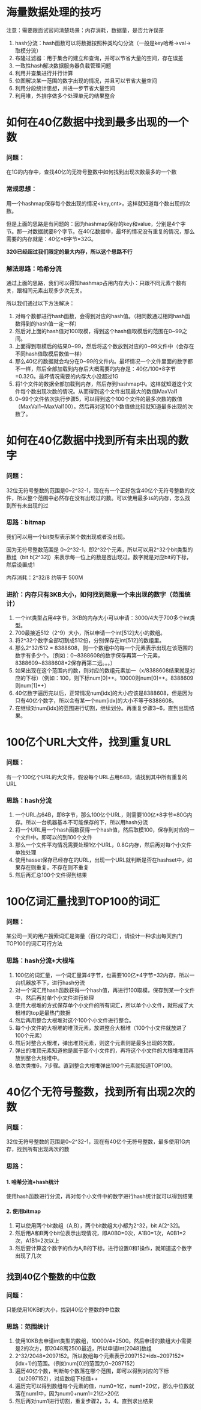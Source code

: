 # 海量数据处理的技巧

注意：需要跟面试官问清楚场景：内存消耗，数据量，是否允许误差

1. hash分流：hash函数可以将数据按照种类均匀分流（一般是key哈希->val->取模分流）
2. 布隆过滤器：用于集合的建立和查询，并可以节省大量的空间，存在误差
3. 一致性hash解决数据服务器负载管理问题
4. 利用并查集进行并行计算
5. 位图解决某一范围的数字出现的情况，并且可以节省大量空间
6. 利用分段统计思想，并进一步节省大量空间
7. 利用堆，外排序做多个处理单元的结果整合

# 如何在40亿数据中找到最多出现的一个数

### 问题：

在1G的内存中，查找40亿的无符号整数中如何找到出现次数最多的一个数

### 常规思想：

用一个hashmap保存每个数出现的情况<key,cnt>。这样就知道每个数出现的次数。

但是上面的思路是有问题的：因为hashmap保存的key和value，分别是4个字节。那一对数据就要8个字节。在40亿数据中，最坏的情况没有重复的情况，那么需要的内存就是：40亿*8字节=32G。

**32G已经超过我们限定的最大内存，所以这个思路不行**

### 解法思路：哈希分流

通过上面的思路，我们可以得知hashmap占用内存大小：只跟不同元素个数有关，跟相同元素出现多少次无关。

所以我们通过以下方法解决：

1. 对每个数都进行hash函数，会得到对应的hash值。（相同数通过相同hash函数得到的hash值一定一样）
2. 然后对上面的hash值对100取模，得到这个hash值取模后的范围在0~99之间。
3. 上面得到取模后的结果0~99，然后将这个数放到对应的0~99文件中（会存在不同hash值取模后数值一样）
4. 那么40亿的数据就会均分在0~99的文件内。最坏情况一个文件里面的数字都不一样，然后全部加载到内存后大概需要的内存是：40亿/100*8字节=0.32G。最坏情况需要的内存大小没超过1G
5. 将1个文件的数据全部加载到内存，然后存到hashmap中。这样就知道这个文件每个数出现次数的情况。从而得到这个文件出现最大的数值MaxVal1
6. 0~99个文件依次执行步骤5，可以得到这个100个文件的最多次数的数值（MaxVal1~MaxVal100）。然后再对这100个数值做比较就知道最多出现的次数了。

# 如何在40亿数据中找到所有未出现的数字

### 问题：

32位无符号整数的范围是0~2^32-1，现在有一个正好包含40亿个无符号整数的文件，所以整个范围中必然存在没有出现过的数。可以使用最多`1G`的内存，怎么找到所有未出现的过

### 思路：bitmap

我们可以用一个bit类型表示某个数出现或者没出现。

因为无符号整数范围是 0~2^32-1，即2^32个元素，所以可以用2^32个bit类型的数组（bit b[2^32]）来表示每一位上的数是否出现过。数字就是对应bit的下标，然后设置成1

内存消耗：2^32/8 约等于 500M

### 进阶：内存只有3KB大小，如何找到随意一个未出现的数字（范围统计）

1. 一个int类型占用4字节，3KB的内存大小可以申请：3000/4大于700多个int类型。
2. 700最接近512（2^9）大小，所以申请一个int[512]大小的数组。
3. 将2^32个数字全部切割成512份，分别保存在int[512]的数组里。
4. 那么2^32/512 = 8388608，则一个数组中的每一个元素表示出现在该范围的数字有多少个。（例如：0~8388608的数字保存再第一个元素，8388609~8388608*2保存再第二远。。。）
5. 如果出现在这个范围内的数，则对应的数组元素加一（x/8388608结果就是对应的下标）（例如：100，则下标num[0]++。10000则num[0]++。8388609则num[1]++）
6. 40亿数字遍历完以后，正常情况num[idx]的大小应该是8388608，但是因为只有40亿个数字，所以会有某一个num[idx]的大小不等于8388608。
7. 在继续对num[idx]的范围进行切割，继续划分。再重复步骤3~6，直到出现结果。

# 100亿个URL大文件，找到重复URL

### 问题：

有一个100亿个URL的大文件，假设每个URL占用64B，请找到其中所有重复的URL

### 思路：hash分流

1. 一个URL占64B，即8字节，那么100亿个URL，则需要100亿*8字节=80G内存。所以一台机器基本不可能保存的下，所以用hash分流
2. 将一个URL用一个hash函数获得一个hash值，然后取模100，保存到对应的一个文件中。即可以的到100个文件
3. 那么一个文件平均情况需要处理1亿个URL，0.8G内存，然后再对每个小文件单独处理
4. 使用hasset保存已经存在的URL，出现一个URL就判断是否在hashset中，如果存在则重复，不存在则不重复
5. 然后再汇总100个文件得到结果

# 100亿词汇量找到TOP100的词汇

### 问题：

某公司一天的用户搜索词汇是海量（百亿的词汇），请设计一种求出每天热门TOP100的词汇可行方法

### 思路：hash分流+大根堆

1. 100亿的词汇量，一个词汇量算4字节，也需要100亿*4字节=32内存，所以一台机器放不下，进行hash分流
2. 对一个词汇用hash函数获得一个hash值，再进行100取模，保存到某一个文件中，然后再对单个小文件进行处理
3. 使用大根堆的方式保存单个小文件的所有词汇，所以单个小文件，就形成了大根堆的top是最热门数据
4. 然后再用整合大根堆对这个100个小文件进行整合。
5. 每个小文件的大根堆的堆顶元素，放进整合大根堆（100个小文件就放进了100个元素）
6. 然后对整合大根堆，弹出堆顶元素，则这个元素则是最多出现的次数。
7. 弹出的堆顶元素知道他是属于那个小文件的，再将这个小文件的大根堆堆顶再放到整合大根堆中。
8. 依次类推6，7步骤。直到整合大根堆弹出100个元素就知道TOP100。

# 40亿个无符号整数，找到所有出现2次的数

### 问题：

32位无符号整数的范围是0~2^32-1，现在有40亿个无符号整数，最多使用1G内存，找到所有出现两次的数

### 思路：

#### 1. 哈希分流+hash统计

使用hash函数进行分流，再对每个小文件中的数字进行hash统计就可以得到结果

#### 2. 使用bitmap

1. 可以使用两个bit数组（A,B），两个bit数组大小都为2^32，bit A[2^32]。
2. 然后用A和B两个bit位表示出现情况，即A0B0=0次，A1B0=1次，A0B1=2次，A1B1=2次以上
3. 然后要计算这个数字的作为A,B的下标，进行设置0和1操作，就知道这个数字出现了几次

## 找到40亿个整数的中位数

### 问题：

只能使用10KB的大小，找到40亿个整数的中位数

### 思路：范围统计

1. 使用10KB去申请int类型的数组，10000/4=2500。然后申请的数组大小需要是2的次方，即2048离2500最近，所以申请Int[2048]数组
2. 2^32/2048=2097152。所以数组每个元素表示2097152\*idx~2097152\*(idx+1)的范围。（例如num[0]的范围为0~2097152）
3. 遍历40亿个数，判断每个数落在哪个范围，即可以得到对应的下标（x/2097152），对应数组下标值++
4. 遍历完可以得到数组每个元素的值，num0=1亿，num1=20亿，那么中位数就落在num1中，因为num0+num1=21亿>20亿
5. 然后再对num1进行切割，重复步骤2，3，4。直到求出结果